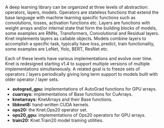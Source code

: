 A deep learning library can be organized at three levels of abstraction: operators, layers,
models. Operators are stateless functions that extend the base language with machine
learning specific functions such as convolutions, losses, activation functions etc. Layers
are functions with weight arrays and/or internal state that form the building blocks of
models, some examples are RNNs, Transformers, Convolutional and Residual layers. Knet
implements layers as callable objects. Models combine layers to accomplish a specific task,
typically have loss, predict, train functionality, some examples are LeNet, Yolo, BERT,
ResNet etc.

Each of these levels have various implementations and evolve over time. Knet is redesigned
starting v1.4 to support multiple versions of multiple implementations simultaneously. A
related goal is to freeze sets of operators / layers periodically giving long term support
to models built with older operator / layer sets.

* **autograd_gpu:** implementations of AutoGrad functions for GPU arrays.
* **cuarrays:** implementations of Base functions for CuArrays.
* **knetarrays:** KnetArrays and their Base functions.
* **libknet8:** hand-written CUDA kernels.
* **ops20:** the Knet.Ops20 operator set.
* **ops20_gpu:** implementations of Ops20 operators for GPU arrays.
* **train20:** Knet.Train20 model training utilities.

